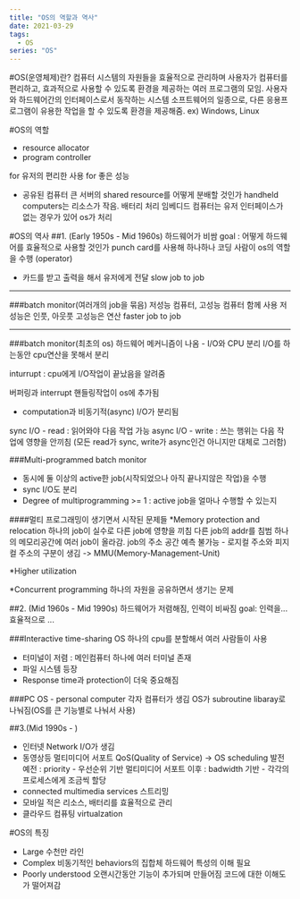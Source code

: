 ```yaml
---
title: "OS의 역할과 역사"
date: 2021-03-29
tags:
  - OS
series: "OS"
---
```


#OS(운영체제)란?
컴퓨터 시스템의 자원들을 효율적으로 관리하며 사용자가 컴퓨터를 편리하고, 효과적으로 사용할 수 있도록 환경을 제공하는 여러 프로그램의 모임.
사용자와 하드웨어간의 인터페이스로서 동작하는 시스템 소프트웨어의 일종으로, 다른 응용프로그램이 유용한 작업을 할 수 있도록 환경을 제공해줌.
ex) Windows, Linux

#OS의 역할

- resource allocator
- program controller

for 유저의 편리한 사용
for 좋은 성능

- 공유된 컴퓨터
  큰 서버의 shared resource를 어떻게 분배할 것인가
  handheld computers는 리소스가 작음. 배터리 처리
  임베디드 컴퓨터는 유저 인터페이스가 없는 경우가 있어 os가 처리

#OS의 역사
##1. (Early 1950s - Mid 1960s)
하드웨어가 비쌈
goal : 어떻게 하드웨어를 효율적으로 사용할 것인가
punch card를 사용해 하나하나 코딩
사람이 os의 역할을 수행 (operator)

- 카드를 받고 출력을 해서 유저에게 전달
  <bold> slow job to job </bold>

---

###batch monitor(여러개의 job을 묶음)
저성능 컴퓨터, 고성능 컴퓨터 함께 사용
저성능은 인풋, 아웃풋
고성능은 연산
<bold> faster job to job </bold>

---

###batch monitor(최초의 os)
하드웨어 메커니즘이 나옴 - I/O와 CPU 분리
I/O를 하는동안 cpu연산을 못해서 분리

inturrupt : cpu에게 I/O작업이 끝났음을 알려줌

버퍼링과 interrupt 핸들링작업이 os에 추가됨

- computation과 비동기적(async) I/O가 분리됨

sync I/O - read : 읽어와야 다음 작업 가능
async I/O - write : 쓰는 행위는 다음 작업에 영향을 안끼침
(모든 read가 sync, write가 async인건 아니지만 대체로 그러함)

###Multi-programmed batch monitor

- 동시에 둘 이상의 active한 job(시작되었으나 아직 끝나지않은 작업)을 수행
- sync I/O도 분리
- Degree of multiprogramming >= 1 : active job을 얼마나 수행할 수 있는지

####멀티 프로그래밍이 생기면서 시작된 문제들
\*Memory protection and relocation
하나의 job이 실수로 다른 job에 영향을 끼침
다른 job의 addr를 침범
하나의 메모리공간에 여러 job이 올라감. job의 주소 공간 예측 불가능 - 로지컬 주소와 피지컬 주소의 구분이 생김
-> MMU(Memory-Management-Unit)

\*Higher utilization

\*Concurrent programming
하나의 자원을 공유하면서 생기는 문제

##2. (Mid 1960s - Mid 1990s)
하드웨어가 저렴해짐, 인력이 비싸짐
goal: 인력을... 효율적으로 ...

###Interactive time-sharing OS
하나의 cpu를 분할해서 여러 사람들이 사용

- 터미널이 저렴 : 메인컴퓨터 하나에 여러 터미널 존재
- 파일 시스템 등장
- Response time과 protection이 더욱 중요해짐

###PC OS - personal computer
각자 컴퓨터가 생김
OS가 subroutine libaray로 나눠짐(OS를 큰 기능별로 나눠서 사용)

##3.(Mid 1990s - )

- 인터넷
  Network I/O가 생김
- 동영상등 멀티미디어 서포트
  QoS(Quality of Service)
  -> OS scheduling 발전
  예전 : priority - 우선순위 기반
  멀티미디어 서포트 이후 : badwidth 기반 - 각각의 프로세스에게 조금씩 할당
- connected multimedia services
  스트리밍
- 모바일
  적은 리소스, 배터리를 효율적으로 관리
- 클라우드 컴퓨팅
  virtualzation

#OS의 특징

- Large
  수천만 라인
- Complex
  비동기적인 behaviors의 집합체
  하드웨어 특성의 이해 필요
- Poorly understood
  오랜시간동안 기능이 추가되며 만들어짐
  코드에 대한 이해도가 떨어져감
